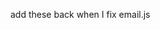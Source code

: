 add these back when I fix email.js

<script src="https://cdn.jsdelivr.net/npm/@emailjs/browser@3/dist/email.min.js" type="text/javascript"></script>
<script src="js/keys.js" type="module"></script>
<script src="js/scripts.js" type="module"></script>